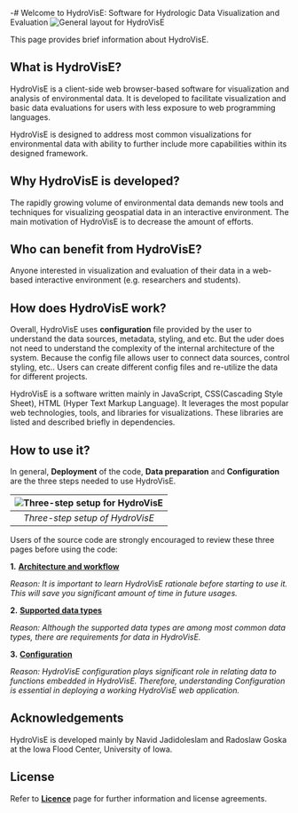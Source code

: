 -# Welcome to HydroVisE: Software for Hydrologic Data Visualization and Evaluation
![**General layout for HydroVisE**](https://github.com/njadid/HydroVisE/wiki/images/logo/hydroviseLogo.svg?sanitize=true)

This page provides brief information about HydroVisE.

## **What is HydroVisE?**

HydroVisE is a client-side web browser-based software for visualization and analysis of environmental data. It is developed to facilitate visualization and basic data evaluations for users with less exposure to web programming languages.

HydroVisE is designed to address most common visualizations for environmental data with ability to further include more capabilities within its designed framework.


## **Why HydroVisE is developed?**

The rapidly growing volume of environmental data demands new tools and techniques for visualizing geospatial data in an interactive environment. The main motivation of HydroVisE is to decrease the amount of efforts.


## **Who can benefit from HydroVisE?**

Anyone interested in visualization and evaluation of their data in a web-based interactive environment (e.g. researchers and students).

## **How does HydroVisE work?**

Overall, HydroVisE uses **configuration** file provided by the user to understand the data sources, metadata, styling, and etc. But the uder does not need to understand the complexity of the internal architecture of the system. Because the config file allows user to connect data sources, control styling, etc.. Users can create different config files and re-utilize the data for different projects.

HydroVisE is a software written mainly in JavaScript, CSS(Cascading Style Sheet), HTML (Hyper Text Markup Language). It leverages the most popular web technologies, tools, and libraries for visualizations. These libraries are listed and described briefly in dependencies.



## **How to use it?**

In general, **Deployment** of the code, **Data preparation** and **Configuration** are the three steps needed to use HydroVisE.


| ![Three-step setup for HydroVisE](https://github.com/njadid/HydroVisE/wiki/images/3step_resized.png)|
|:--:|
| *Three-step setup of HydroVisE* |



Users of the source code are strongly encouraged to review these three pages before using the code:

**1.** [**Architecture and workflow**](https://github.com/njadid/HydroVisE/wiki/Architecture-and-Workflow)

_Reason: It is important to learn HydroVisE rationale before starting to use it. This will save you significant amount of time in future usages._

**2.** [**Supported data types**](https://github.com/njadid/HydroVisE/wiki/Supported-data-types)

_Reason: Although the supported data types are among most common data types, there are requirements for data in HydroVisE._

**3.** [**Configuration**](https://github.com/njadid/HydroVisE/wiki/Configuration)

_Reason: HydroVisE configuration plays significant role in relating data to functions embedded in HydroVisE. Therefore, understanding Configuration is essential in deploying a working HydroVisE web application._  


## Acknowledgements
HydroVisE is developed mainly by Navid Jadidoleslam and Radoslaw Goska at the Iowa Flood Center, University of Iowa.


## License
Refer to [**Licence**](https://github.com/njadid/HydroVisE/blob/master/LICENSE) page for further information and license agreements.
